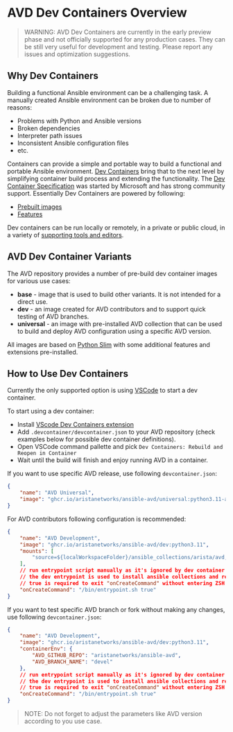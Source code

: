 <!--
  ~ Copyright (c) 2023 Arista Networks, Inc.
  ~ Use of this source code is governed by the Apache License 2.0
  ~ that can be found in the LICENSE file.
  -->

# AVD Dev Containers Overview

> WARNING: AVD Dev Containers are currently in the early preview phase and not officially supported for any production cases.
> They can be still very useful for development and testing. Please report any issues and optimization suggestions.

## Why Dev Containers

Building a functional Ansible environment can be a challenging task. A manually created Ansible environment can be broken due to number of reasons:

- Problems with Python and Ansible versions
- Broken dependencies
- Interpreter path issues
- Inconsistent Ansible configuration files
- etc.

Containers can provide a simple and portable way to build a functional and portable Ansible environment. [Dev Containers](https://containers.dev) bring that to the next level by simplifying container build process and extending the functionality. The [Dev Container Specification](https://github.com/devcontainers/spec) was started by Microsoft and has strong community support. Essentially Dev Containers are powered by following:

- [Prebuilt images](https://github.com/devcontainers/images)
- [Features](https://containers.dev/features)

Dev containers can be run locally or remotely, in a private or public cloud, in a variety of [supporting tools and editors](https://containers.dev/supporting).

## AVD Dev Container Variants

The AVD repository provides a number of pre-build dev container images for various use cases:

- **base** - image that is used to build other variants. It is not intended for a direct use.
- **dev** - an image created for AVD contributors and to support quick testing of AVD branches.
- **universal** - an image with pre-installed AVD collection that can be used to build and deploy AVD configuration using a specific AVD version.

All images are based on [Python Slim](https://hub.docker.com/_/python) with some additional features and extensions pre-installed.

## How to Use Dev Containers

Currently the only supported option is using [VSCode](https://code.visualstudio.com/) to start a dev container.

To start using a dev container:

- Install [VScode Dev Containers extension](https://code.visualstudio.com/docs/devcontainers/tutorial)
- Add `.devcontainer/devcontainer.json` to your AVD repository (check examples below for possible dev container definitions).
- Open VSCode command pallette and pick `Dev Containers: Rebuild and Reopen in Container`
- Wait until the build will finish and enjoy running AVD in a container.

If you want to use specific AVD release, use following `devcontainer.json`:

```json
{
    "name": "AVD Universal",
    "image": "ghcr.io/aristanetworks/ansible-avd/universal:python3.11-avd-v4.4.0"
}
```

For AVD contributors following configuration is recommended:

```json
{
    "name": "AVD Development",
    "image": "ghcr.io/aristanetworks/ansible-avd/dev:python3.11",
    "mounts": [
        "source=${localWorkspaceFolder}/ansible_collections/arista/avd,target=/home/avd/.ansible/collections/ansible_collections/arista/avd,type=bind"
    ],
    // run entrypoint script manually as it's ignored by dev container CLI otherwise
    // the dev entrypoint is used to install ansible collections and requirements, as they are not included with the dev version
    // true is required to exit "onCreateCommand" without entering ZSH
    "onCreateCommand": "/bin/entrypoint.sh true"
}
```

If you want to test specific AVD branch or fork without making any changes, use following `devcontainer.json`:

```json
{
    "name": "AVD Development",
    "image": "ghcr.io/aristanetworks/ansible-avd/dev:python3.11",
    "containerEnv": {
        "AVD_GITHUB_REPO": "aristanetworks/ansible-avd",
        "AVD_BRANCH_NAME": "devel"
    },
    // run entrypoint script manually as it's ignored by dev container CLI otherwise
    // the dev entrypoint is used to install ansible collections and requirements, as they are not included with the dev version
    // true is required to exit "onCreateCommand" without entering ZSH
    "onCreateCommand": "/bin/entrypoint.sh true"
}
```

> NOTE: Do not forget to adjust the parameters like AVD version according to you use case.
